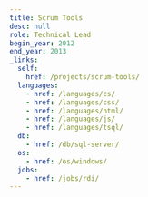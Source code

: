 ```yaml
---
title: Scrum Tools
desc: null
role: Technical Lead
begin_year: 2012
end_year: 2013
_links:
  self:
    href: /projects/scrum-tools/
  languages:
    - href: /languages/cs/
    - href: /languages/css/
    - href: /languages/html/
    - href: /languages/js/
    - href: /languages/tsql/
  db:
    - href: /db/sql-server/
  os:
    - href: /os/windows/
  jobs:
    - href: /jobs/rdi/
---
```

